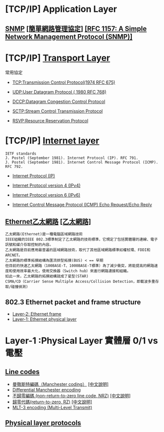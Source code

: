 #

# [TCP/IP] Application Layer

## [SNMP](https://en.wikipedia.org/wiki/Simple_Network_Management_Protocol) [[簡單網路管理協定]](https://zh.wikipedia.org/wiki/%E7%AE%80%E5%8D%95%E7%BD%91%E7%BB%9C%E7%AE%A1%E7%90%86%E5%8D%8F%E8%AE%AE) [[RFC 1157: A Simple Network Management Protocol (SNMP)]](http://burks.bton.ac.uk/burks/internet/rfcs/rfcs/57/rfc1157.htm)


# [TCP/IP] [Transport Layer](https://en.wikipedia.org/wiki/Transport_layer)

常用協定
- [TCP:Transmission Control Protocol(1974 RFC 675)](https://en.wikipedia.org/wiki/Transmission_Control_Protocol)
- [UDP:User Datagram Protocol ( 1980  RFC 768)](https://en.wikipedia.org/wiki/User_Datagram_Protocol)

- [DCCP:Datagram Congestion Control Protocol](https://en.wikipedia.org/wiki/Datagram_Congestion_Control_Protocol)
- [SCTP:Stream Control Transmission Protocol](https://en.wikipedia.org/wiki/Stream_Control_Transmission_Protocol)
- [RSVP:Resource Reservation Protocol](https://en.wikipedia.org/wiki/Resource_Reservation_Protocol)

# [TCP/IP] [Internet layer](https://en.wikipedia.org/wiki/Internet_layer)
```
IETF standards
J. Postel (September 1981). Internet Protocol (IP). RFC 791.
J. Postel (September 1981). Internet Control Message Protocol (ICMP). RFC 792.
```
- [Internet Protocol (IP)](https://en.wikipedia.org/wiki/Internet_Protocol)
- [Internet Protocol version 4 (IPv4)](https://en.wikipedia.org/wiki/IPv4)
- [Internet Protocol version 6 (IPv6)](https://en.wikipedia.org/wiki/IPv6)

- [Internet Control Message Protocol (ICMP) Echo Request/Echo Reply](https://en.wikipedia.org/wiki/Internet_Control_Message_Protocol)



## [Ethernet乙太網路](https://en.wikipedia.org/wiki/Ethernet) [[乙太網路]](https://zh.wikipedia.org/wiki/%E4%BB%A5%E5%A4%AA%E7%BD%91)
```
乙太網路(Ethernet)是一種電腦區域網路技術
IEEE組織的IEEE 802.3標準制定了乙太網路的技術標準，它規定了包括實體層的連線、電子訊號和媒介存取控制的內容。
乙太網路是目前應用最普遍的區域網路技術，取代了其他區域網路標準如權杖環、FDDI和ARCNET。
乙太網路的標準拓撲結構為匯流排型拓撲(BUS) < == 早期
但目前的快速乙太網路（100BASE-T、1000BASE-T標準）為了減少衝突，將能提高的網路速度和使用效率最大化，使用交換器（Switch hub）來進行網路連接和組織。
如此一來，乙太網路的拓撲結構就成了星型(STAR)
CSMA/CD（Carrier Sense Multiple Access/Collision Detection，即載波多重存取/碰撞偵測)
```
## 802.3 Ethernet packet and frame structure

- [Layer-2: Ethernet frame](https://en.wikipedia.org/wiki/Ethernet_frame)
- [Layer-1: Ethernet physical layer](https://en.wikipedia.org/wiki/Ethernet_physical_layer)


# Layer-1 :Physical Layer 實體層  0/1 vs  電壓

## [Line codes](https://en.wikipedia.org/wiki/Category:Line_codes)
- [曼徹斯特編碼（Manchester coding）](https://en.wikipedia.org/wiki/Manchester_code) [[中文說明]](https://zh.wikipedia.org/wiki/%E6%9B%BC%E5%BD%BB%E6%96%AF%E7%89%B9%E7%BC%96%E7%A0%81)
- [Differential Manchester encoding](https://en.wikipedia.org/wiki/Differential_Manchester_encoding)
- [不歸零編碼 (non-return-to-zero line code, NRZ)](https://en.wikipedia.org/wiki/Non-return-to-zero) [[中文說明]](https://zh.wikipedia.org/wiki/%E4%B8%8D%E6%AD%B8%E9%9B%B6_(%E4%BF%A1%E8%99%9F))
- [歸零代碼(return-to-zero, RZ)](https://en.wikipedia.org/wiki/Return-to-zero) [[中文說明]](https://zh.wikipedia.org/wiki/%E6%AD%B8%E9%9B%B6%E4%BB%A3%E7%A2%BC)
- [MLT-3 encoding (Multi-Level Transmit) ](https://en.wikipedia.org/wiki/MLT-3_encoding)

## [Physical layer protocols](https://en.wikipedia.org/wiki/Category:Physical_layer_protocols)
